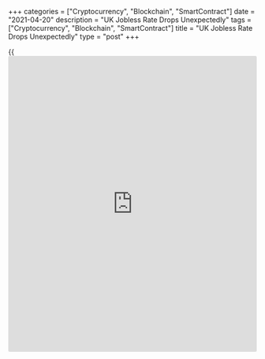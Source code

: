 +++
categories = ["Cryptocurrency", "Blockchain", "SmartContract"]
date = "2021-04-20"
description = "UK Jobless Rate Drops Unexpectedly"
tags = ["Cryptocurrency", "Blockchain", "SmartContract"]
title = "UK Jobless Rate Drops Unexpectedly"
type = "post"
+++

{{<iframe id="large-banner" src="https://www.bounty.group/#slide=6.0" width="100%" height="600" scrolling="no" style="border: 0px solid rgb(216, 221, 230); border-radius: 3px;">}}

The UK unemployment rate dropped unexpectedly in three months to
February, data from the Office for National Statistics showed on
Tuesday.

The jobless rate fell to 4.9 percent in three months to February.
Economists had forecast the rate to rise to 5.1 percent from 5 percent
in three months to January.

At the same time, the employment rate dropped 0.1 percentage points from
the previous quarter to 75.1 percent.

Annual growth in average employee pay continued to strengthen, the
growth was driven in part by compositional effects of a fall in the
number and proportion of lower-paid employee jobs.

In three months to February, average earnings including bonus grew 4.5
percent annually and earnings excluding bonus advanced 4.4 percent.

In March, the claimant count rate held steady at 7.3 percent. The number
of people claiming unemployment benefits increased by 10,100 from
February.

For comments and feedback [contact](https://www.playgroundfx.com/contact/): editorial@rtt[news](https://www.letsplayfx.com/blog/forex-news-website/).com

[Economic News][1]

 **What parts of the world are seeing the best (and worst) economic
performances lately? Click[here][2] to check out our [Econ Scorecard][2]
and find out! See up-to-the-moment [ranking](https://www.playgroundfx.com/blog/crypto-exchange-ranking/)s for the best and worst
performers in [GDP][3], [unemployment rate][4], [inflation][5] and much
more.**

   1. www.rtt[news](https://www.letsplayfx.com/blog/forex-news-website/).com/Content/EconomicNews.aspx
   2. www.rtt[news](https://www.letsplayfx.com/blog/forex-news-website/).com/economic-scorecard/world-rank/retail-sales/highest-performance.aspx
   3. www.rtt[news](https://www.letsplayfx.com/blog/forex-news-website/).com/economic-scorecard/world-rank/GDP/highest-performance.aspx
   4. www.rtt[news](https://www.letsplayfx.com/blog/forex-news-website/).com/economic-scorecard/world-rank/unemployment-rate/lowest-performance.aspx
   5. www.rtt[news](https://www.letsplayfx.com/blog/forex-news-website/).com/economic-scorecard/world-rank/CPI/highest-performance.aspx